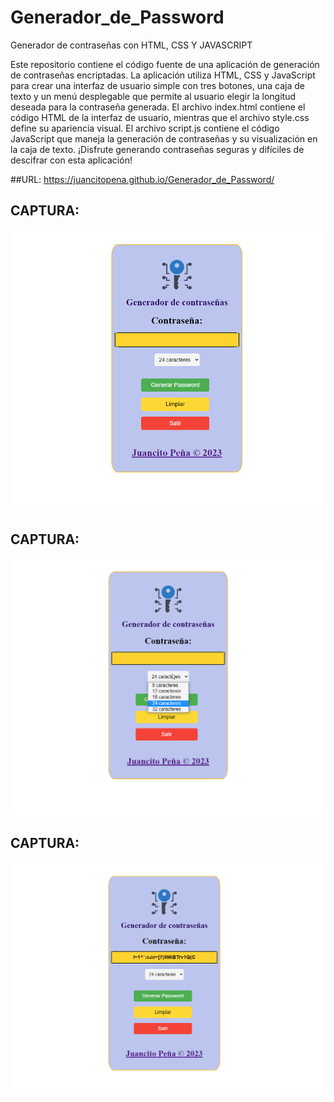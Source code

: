 # Generador_de_Password
Generador de contraseñas con HTML, CSS Y JAVASCRIPT

Este repositorio contiene el código fuente de una aplicación de generación de contraseñas encriptadas. La aplicación utiliza HTML, CSS y JavaScript para crear una interfaz de usuario simple con tres botones, una caja de texto y un menú desplegable que permite al usuario elegir la longitud deseada para la contraseña generada. El archivo index.html contiene el código HTML de la interfaz de usuario, mientras que el archivo style.css define su apariencia visual. El archivo script.js contiene el código JavaScript que maneja la generación de contraseñas y su visualización en la caja de texto. ¡Disfrute generando contraseñas seguras y difíciles de descifrar con esta aplicación!


##URL: https://juancitopena.github.io/Generador_de_Password/

## CAPTURA:
![](imagen1.png)

## CAPTURA:
![](imagen2.png)

## CAPTURA:
![](imagen3.png)

